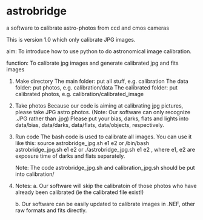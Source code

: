 astrobridge
===========

a software to calibrate astro-photos from ccd and cmos cameras

This is version 1.0 which only calibrate JPG images. 

aim: To introduce how to use python to do astronomical image calibration.

function: To calibrate jpg images and generate calibrated jpg and fits images

1. Make directory
The main folder: put all stuff, e.g. calibration
The data folder: put photos, e.g. calibration/data
The calibrated folder: put calibrated photos, e.g. calibration/calibrated_image

2. Take photos
   Because our code is aiming at calibrating jpg pictures, please take JPG
astro photos. (Note: Our software can only recognize .JPG rather than .jpg)
   Please put your bias, darks, flats and lights into data/bias, data/darks, data/flats,
data/objects, respectively.


3. Run code
   The bash code is used to calibrate all images.
   You can use it like this: 
   source astrobridge_jpg.sh e1 e2
   or
   /bin/bash astrobridge_jpg.sh e1 e2
   or
   ./astrobridge_jpg.sh e1 e2
   , where e1, e2 are exposure time of darks and flats separately. 

   Note: The code astrobridge_jpg.sh and calibration_jpg.sh should be put into calibration/ 


4. Notes: 
   a. Our software will skip the calibratoin of those photos who have already been calibrated (ie the calibrated file exist!)

   b. Our software can be easily updated to calibrate images in .NEF, other raw formats and fits directly.

